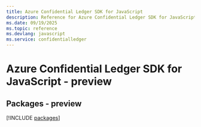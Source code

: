 ```yaml
---
title: Azure Confidential Ledger SDK for JavaScript
description: Reference for Azure Confidential Ledger SDK for JavaScript
ms.date: 09/19/2025
ms.topic: reference
ms.devlang: javascript
ms.service: confidentialledger
---
```

# Azure Confidential Ledger SDK for JavaScript - preview
## Packages - preview
[!INCLUDE [packages](confidential-ledger-index.md)]